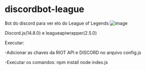 # discordbot-league
Bot do discord para ver elo do League of Legends
![image](https://user-images.githubusercontent.com/32989586/224745538-28d512d4-0656-4ee3-9a48-829480de8f3d.png)

Discord.js(14.8.0) e leagueapiwrapper(2.5.0)

Executar:

-Adicionar as chaves da RIOT API e DISCORD no arquivo config.js

-Executar os comandos:
npm install
node index.js

